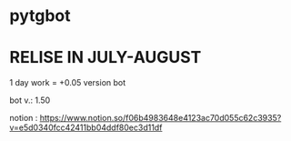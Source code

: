# pytgbot
# RELISE IN JULY-AUGUST

1 day work = +0.05 version bot

bot v.: 1.50

notion : https://www.notion.so/f06b4983648e4123ac70d055c62c3935?v=e5d0340fcc42411bb04ddf80ec3d11df
